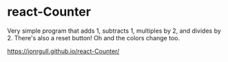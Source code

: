 # react-Counter

Very simple program that adds 1, subtracts 1, multiples by 2, and divides by 2. There's also a reset button!
Oh and the colors change too.

https://jonrgull.github.io/react-Counter/
